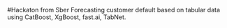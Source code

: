 #Hackaton from Sber
Forecasting customer default based on tabular data using CatBoost, XgBoost, fast.ai, TabNet.
